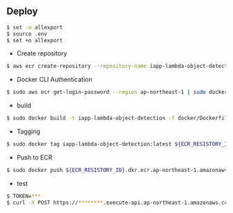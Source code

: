 
## Deploy

```bash
$ set -o allexport
$ source .env
$ set +o allexport
```

- Create repository

```bash
$ aws ecr create-repository --repository-name iapp-lambda-object-detection
```

- Docker CLI Authentication

```bash
$ sudo aws ecr get-login-password --region ap-northeast-1 | sudo docker login --username AWS --password-stdin ${ECR_RESISTORY_ID}.dkr.ecr.ap-northeast-1.amazonaws.com
```

- build

```bash
$ sudo docker build -t iapp-lambda-object-detection -f docker/Dockerfile .
```

- Tagging

```bash
$ sudo docker tag iapp-lambda-object-detection:latest ${ECR_RESISTORY_ID}.dkr.ecr.ap-northeast-1.amazonaws.com/iapp-lambda-object-detection:latest
```

- Push to ECR

```bash
$ sudo docker push ${ECR_RESISTORY_ID}.dkr.ecr.ap-northeast-1.amazonaws.com/iapp-lambda-object-detection:latest
```

- test

```bash
$ TOKEN=***
$ curl -X POST https://********.execute-api.ap-northeast-1.amazonaws.com/dev/api/v1/detect_object -H "Authorization: ${TOKEN}" -d "{'image_urls': ['https://ultralytics.com/images/zidane.jpg']}"
```
